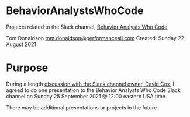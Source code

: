 # BehaviorAnalystsWhoCode

Projects related to the Slack channel, [Behavior Analysts Who Code](https://www.codingbehavioranalysts.org)

Tom Donaldson
tom.donaldson@performanceall.com
Created: Sunday 22 August 2021

# Purpose

During a length [discussion with the Slack channel owner, David Cox](https://behavioranaly-yw87919.slack.com/archives/D02APN949UL), I agreed to do one presentation to the Behavior Analysts Who Code Slack channel on Sunday 25 September 2021 @ 12:00 eastern USA time.

There may be additional presentations or projects in the future.



